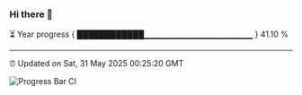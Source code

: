 ### Hi there 👋

⏳ Year progress { ████████████▁▁▁▁▁▁▁▁▁▁▁▁▁▁▁▁▁▁ } 41.10 %

---

⏰ Updated on Sat, 31 May 2025 00:25:20 GMT

![Progress Bar CI](https://github.com/liununu/liununu/workflows/Progress%20Bar%20CI/badge.svg)
